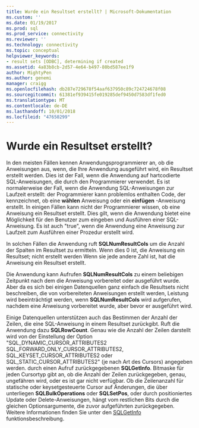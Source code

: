 ```yaml
---
title: Wurde ein Resultset erstellt? | Microsoft-Dokumentation
ms.custom: ''
ms.date: 01/19/2017
ms.prod: sql
ms.prod_service: connectivity
ms.reviewer: ''
ms.technology: connectivity
ms.topic: conceptual
helpviewer_keywords:
- result sets [ODBC], determining if created
ms.assetid: 4a83b8cb-2d57-4e64-b497-80bd587ee1f9
author: MightyPen
ms.author: genemi
manager: craigg
ms.openlocfilehash: db287e729678f54aaf637950c89c724724678f08
ms.sourcegitcommit: 61381ef939415fe019285def9450d7583df1fed0
ms.translationtype: MT
ms.contentlocale: de-DE
ms.lasthandoff: 10/01/2018
ms.locfileid: "47650299"
---
```

# <a name="was-a-result-set-created"></a>Wurde ein Resultset erstellt?
In den meisten Fällen kennen Anwendungsprogrammierer an, ob die Anweisungen aus, wenn, die Ihre Anwendung ausgeführt wird, ein Resultset erstellt werden. Dies ist der Fall, wenn die Anwendung auf hartcodierte SQL-Anweisungen, die durch den Programmierer verwendet. Es ist normalerweise der Fall, wenn die Anwendung SQL-Anweisungen zur Laufzeit erstellt: der Programmierer kann problemlos enthalten Code, der kennzeichnet, ob eine **wählen** Anweisung oder ein **einfügen** -Anweisung erstellt. In einigen Fällen kann nicht der Programmierer wissen, ob eine Anweisung ein Resultset erstellt. Dies gilt, wenn die Anwendung bietet eine Möglichkeit für den Benutzer zum eingeben und Ausführen einer SQL-Anweisung. Es ist auch "true", wenn die Anwendung eine Anweisung zur Laufzeit zum Ausführen einer Prozedur erstellt wird.  
  
 In solchen Fällen die Anwendung ruft **SQLNumResultCols** um die Anzahl der Spalten im Resultset zu ermitteln. Wenn dies 0 ist, die Anweisung ein Resultset; nicht erstellt werden Wenn sie jede andere Zahl ist, hat die Anweisung ein Resultset erstellt.  
  
 Die Anwendung kann Aufrufen **SQLNumResultCols** zu einem beliebigen Zeitpunkt nach dem die Anweisung vorbereitet oder ausgeführt wurde. Aber da es sich bei einigen Datenquellen ganz einfach die Resultsets nicht beschreiben, die von vorbereiteten Anweisungen erstellt werden, Leistung wird beeinträchtigt werden, wenn **SQLNumResultCols** wird aufgerufen, nachdem eine Anweisung vorbereitet wurde, aber bevor er ausgeführt wird.  
  
 Einige Datenquellen unterstützen auch das Bestimmen der Anzahl der Zeilen, die eine SQL-Anweisung in einem Resultset zurückgibt. Ruft die Anwendung dazu **SQLRowCount**. Genau wie die Anzahl der Zeilen darstellt wird von der Einstellung der Option "SQL_DYNAMIC_CURSOR_ATTRIBUTES2 SQL_FORWARD_ONLY_CURSOR_ATTRIBUTES2, SQL_KEYSET_CURSOR_ATTRIBUTES2 oder SQL_STATIC_CURSOR_ATTRIBUTES2" (je nach Art des Cursors) angegeben werden. durch einen Aufruf zurückgegebenen **SQLGetInfo**. Bitmaske für jeden Cursortyp gibt an, ob die Anzahl der Zeilen zurückgegeben, genau, ungefähren wird, oder es ist gar nicht verfügbar. Ob die Zeilenanzahl für statische oder keysetgesteuerte Cursor auf Änderungen, die über unterliegen **SQLBulkOperations** oder **SQLSetPos**, oder durch positioniertes Update oder Delete-Anweisungen, hängt vom restlichen Bits durch die gleichen Optionsargumente, die zuvor aufgeführten zurückgegeben. Weitere Informationen finden Sie unter den [SQLGetInfo](../../../odbc/reference/syntax/sqlgetinfo-function.md) funktionsbeschreibung.
